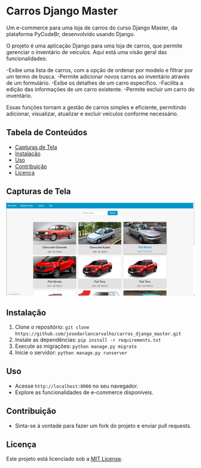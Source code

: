 # Carros Django Master

Um e-commerce para uma loja de carros do curso Django Master, da plataforma PyCodeBr, desenvolvido usando Django.

O projeto é uma aplicação Django para uma loja de carros, que permite gerenciar o inventário de veículos. Aqui está uma visão geral das funcionalidades:

-Exibe uma lista de carros, com a opção de ordenar por modelo e filtrar por um termo de busca.
-Permite adicionar novos carros ao inventário através de um formulário.
-Exibe os detalhes de um carro específico.
-Facilita a edição das informações de um carro existente.
-Permite excluir um carro do inventário.

Essas funções tornam a gestão de carros simples e eficiente, permitindo adicionar, visualizar, atualizar e excluir veículos conforme necessário.

## Tabela de Conteúdos
- [Capturas de Tela](#capturas-de-tela)
- [Instalação](#instalação)
- [Uso](#uso)
- [Contribuição](#contribuição)
- [Licença](#licença)

## Capturas de Tela
![Homepage](https://github.com/josedarlancarvalho/carros_django_master/blob/main/principal.png)

## Instalação
1. Clone o repositório: `git clone https://github.com/josedarlancarvalho/carros_django_master.git`
2. Instale as dependências: `pip install -r requirements.txt`
3. Execute as migrações: `python manage.py migrate`
4. Inicie o servidor: `python manage.py runserver`

## Uso
- Acesse `http://localhost:8000` no seu navegador.
- Explore as funcionalidades de e-commerce disponíveis.

## Contribuição
- Sinta-se à vontade para fazer um fork do projeto e enviar pull requests.

## Licença
Este projeto está licenciado sob a [MIT License](LICENSE).
